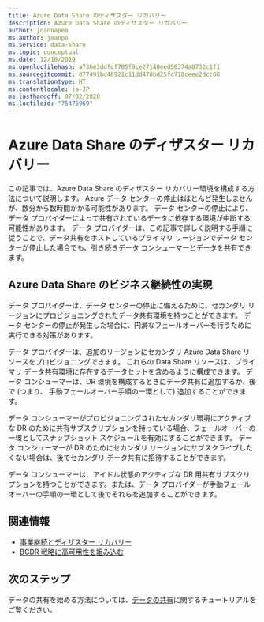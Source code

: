 ```yaml
---
title: Azure Data Share のディザスター リカバリー
description: Azure Data Share のディザスター リカバリー
author: joannapea
ms.author: joanpo
ms.service: data-share
ms.topic: conceptual
ms.date: 12/18/2019
ms.openlocfilehash: a736e3ddfcf785f9ce27140eed58374a0732c1f1
ms.sourcegitcommit: 877491bd46921c11dd478bd25fc718ceee2dcc08
ms.translationtype: HT
ms.contentlocale: ja-JP
ms.lasthandoff: 07/02/2020
ms.locfileid: "75475969"
---
```

# <a name="disaster-recovery-for-azure-data-share"></a>Azure Data Share のディザスター リカバリー

この記事では、Azure Data Share のディザスター リカバリー環境を構成する方法について説明します。 Azure データ センターの停止はほとんど発生しませんが、数分から数時間かかる可能性があります。 データ センターの停止により、データ プロバイダーによって共有されているデータに依存する環境が中断する可能性があります。 データ プロバイダーは、この記事で詳しく説明する手順に従うことで、データ共有をホストしているプライマリ リージョンでデータ センターが停止した場合でも、引き続きデータ コンシューマーとデータを共有できます。 

## <a name="achieving-business-continuity-for-azure-data-share"></a>Azure Data Share のビジネス継続性の実現

データ プロバイダーは、データ センターの停止に備えるために、セカンダリ リージョンにプロビジョニングされたデータ共有環境を持つことができます。 データ センターの停止が発生した場合に、円滑なフェールオーバーを行うために実行できる対策があります。 

データ プロバイダーは、追加のリージョンにセカンダリ Azure Data Share リソースをプロビジョニングできます。 これらの Data Share リソースは、プライマリ データ共有環境に存在するデータセットを含めるように構成できます。 データ コンシューマーは、DR 環境を構成するときにデータ共有に追加するか、後で (つまり、 手動フェールオーバー手順の一環として) 追加することができます。

データ コンシューマーがプロビジョニングされたセカンダリ環境にアクティブな DR のために共有サブスクリプションを持っている場合、フェールオーバーの一環としてスナップショット スケジュールを有効にすることができます。 データ コンシューマーが DR のためにセカンダリ リージョンにサブスクライブしたくない場合は、後でセカンダリ データ共有に招待することができます。 

データ コンシューマーは、アイドル状態のアクティブな DR 用共有サブスクリプションを持つことができます。または、データ プロバイダーが手動フェールオーバーの手順の一環として後でそれらを追加することができます。 

## <a name="related-information"></a>関連情報

- [事業継続とディザスター リカバリー](https://docs.microsoft.com/azure/best-practices-availability-paired-regions)
- [BCDR 戦略に高可用性を組み込む](https://docs.microsoft.com/azure/architecture/solution-ideas/articles/build-high-availability-into-your-bcdr-strategy)

## <a name="next-steps"></a>次のステップ

データの共有を始める方法については、[データの共有](share-your-data.md)に関するチュートリアルをご覧ください。




